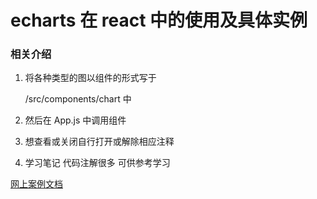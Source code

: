 # echarts 在 react 中的使用及具体实例

### 相关介绍

1. 将各种类型的图以组件的形式写于

   /src/components/chart 中

2. 然后在 App.js 中调用组件
3. 想查看或关闭自行打开或解除相应注释
4. 学习笔记 代码注解很多 可供参考学习

[网上案例文档](http://gallery.echartsjs.com/editor.html?c=xB1XmPH9jb)

